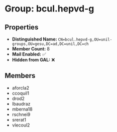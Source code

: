 # Group: bcul.hepvd-g

## Properties

- **Distinguished Name:** `CN=bcul.hepvd-g,OU=unil-groups,OU=gesu,DC=ad,DC=unil,DC=ch`
- **Member Count:** 8
- **Mail Enabled:** ✅
- **Hidden from GAL:** ❌

## Members

- aforcla2
- ccoquil1
- drod2
- lbaudraz
- mberna18
- rschnei9
- srerat1
- vlecoul2
